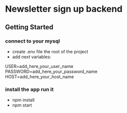 # Newsletter sign up backend

## Getting Started

### connect to your mysql

- create .env file the root of the project
- add next variables:

USER=add_here_your_user_name
PASSWORD=add_here_your_password_name
HOST=add_here_your_host_name

### install the app run it

- npm install
- npm start
